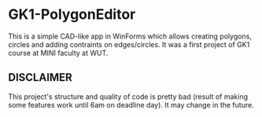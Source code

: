 # GK1-PolygonEditor
This is a simple CAD-like app in WinForms which allows creating polygons, circles and adding contraints on edges/circles. It was a first project of GK1 course at MINI faculty at WUT.

## DISCLAIMER
This project's structure and quality of code is pretty bad (result of making some features work until 6am on deadline day). It may change in the future.